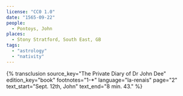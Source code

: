 ```yaml
---
license: "CC0 1.0"
date: "1565-09-22"
people:
  - Pontoys, John
places:
  - Stony Stratford, South East, GB
tags:
  - "astrology"
  - "nativity"
---
```

{% transclusion
  source_key="The Private Diary of Dr John Dee"
  edition_key="book"
  footnotes="1-*"
  language="la-renais"
  page="2"
  text_start="Sept. 12th, John"
  text_end="8 min. 43."
%}
